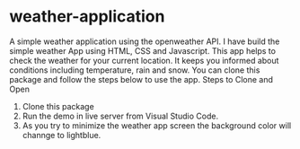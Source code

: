 # weather-application
A simple weather application using the openweather API. I have build the simple weather App using HTML, CSS and Javascript. This app helps to check the weather for your current location. It keeps you informed about conditions including temperature, rain and snow. You can clone this package and follow the steps below to use the app.
Steps to Clone and Open

1. Clone this package
2. Run the demo in live server from Visual Studio Code.
3. As you try to minimize the weather app screen the background color will channge to lightblue.